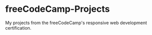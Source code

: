 # freeCodeCamp-Projects
My projects from the freeCodeCamp's responsive web development certification.
